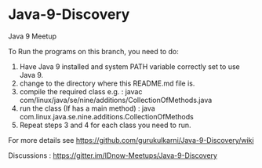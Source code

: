 # Java-9-Discovery
Java 9 Meetup

To Run the programs on this branch, you need to do:
1. Have Java 9 installed and system PATH variable correctly set to use Java 9.
2. change to the directory where this README.md file is.
3. compile the required class e.g. :  javac com/linux/java/se/nine/additions/CollectionOfMethods.java
4. run the class (If has a main method) : java com.linux.java.se.nine.additions.CollectionOfMethods
5. Repeat steps 3 and 4 for each class you need to run.


For more details see https://github.com/gurukulkarni/Java-9-Discovery/wiki

Discussions : https://gitter.im/IDnow-Meetups/Java-9-Discovery
